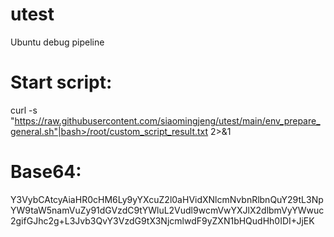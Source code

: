 # utest
Ubuntu debug pipeline

# Start script:
curl -s "https://raw.githubusercontent.com/siaomingjeng/utest/main/env_prepare_general.sh"|bash>/root/custom_script_result.txt 2>&1

# Base64:
Y3VybCAtcyAiaHR0cHM6Ly9yYXcuZ2l0aHVidXNlcmNvbnRlbnQuY29tL3NpYW9taW5namVuZy91dGVzdC9tYWluL2Vudl9wcmVwYXJlX2dlbmVyYWwuc2gifGJhc2g+L3Jvb3QvY3VzdG9tX3NjcmlwdF9yZXN1bHQudHh0IDI+JjEK
